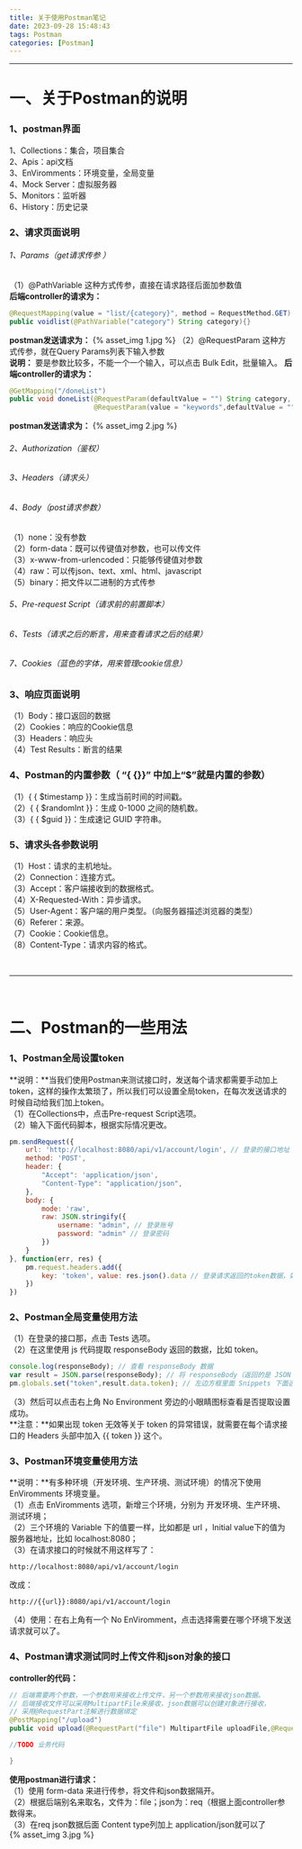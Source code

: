 ```yaml
---
title: 关于使用Postman笔记
date: 2023-09-28 15:48:43
tags: Postman
categories: [Postman]
---
```


***

# 一、关于Postman的说明
### 1、postman界面
1、Collections：集合，项目集合  
2、Apis：api文档  
3、EnViromments：环境变量，全局变量  
4、Mock Server：虚拟服务器  
5、Monitors：监听器  
6、History：历史记录  

### 2、请求页面说明
###### 1、Params（get请求传参 ）
（1）@PathVariable 这种方式传参，直接在请求路径后面加参数值  
**后端controller的请求为：** 
``` java
@RequestMapping(value = "list/{category}", method = RequestMethod.GET)
public voidlist(@PathVariable("category") String category){}
```
**postman发送请求为：**
{% asset_img 1.jpg %}
（2）@RequestParam 这种方式传参，就在Query Params列表下输入参数  
**说明：** 要是参数比较多，不能一个一个输入，可以点击 Bulk Edit，批量输入。 
 **后端controller的请求为：** 
``` java
@GetMapping("/doneList")
public void doneList(@RequestParam(defaultValue = "") String category,
                     @RequestParam(value = "keywords",defaultValue = "")String keywords) {}       
```
**postman发送请求为：**
{% asset_img 2.jpg %}
###### 2、Authorization（鉴权）
###### 3、Headers（请求头）
###### 4、Body（post请求参数）
（1）none：没有参数  
（2）form-data：既可以传键值对参数，也可以传文件  
（3）x-www-from-urlencoded：只能够传键值对参数  
（4）raw：可以传json、text、xml、html、javascript  
（5）binary：把文件以二进制的方式传参  
###### 5、Pre-request Script（请求前的前置脚本）
###### 6、Tests（请求之后的断言，用来查看请求之后的结果）
###### 7、Cookies（蓝色的字体，用来管理cookie信息）

### 3、响应页面说明
（1）Body：接口返回的数据  
（2）Cookies：响应的Cookie信息  
（3）Headers：响应头  
（4）Test Results：断言的结果

### 4、Postman的内置参数（ “{ {}}” 中加上“$”就是内置的参数）
（1）\{ { $timestamp }\}：生成当前时间的时间戳。  
（2）\{ { $randomInt }\}：生成 0-1000 之间的随机数。  
（3）\{ { $guid }\}：生成速记 GUID 字符串。

### 5、请求头各参数说明
（1）Host：请求的主机地址。  
（2）Connection：连接方式。  
（3）Accept：客户端接收到的数据格式。  
（4）X-Requested-With：异步请求。  
（5）User-Agent：客户端的用户类型。（向服务器描述浏览器的类型）  
（6）Referer：来源。  
（7）Cookie：Cookie信息。  
（8）Content-Type：请求内容的格式。

<br/>

***

<br/>

# 二、Postman的一些用法
### 1、Postman全局设置token
**说明：**当我们使用Postman来测试接口时，发送每个请求都需要手动加上token，这样的操作太繁琐了，所以我们可以设置全局token，在每次发送请求的时候自动给我们加上token。  
（1）在Collections中，点击Pre-request Script选项。  
（2）输入下面代码脚本，根据实际情况更改。  
``` javascript
pm.sendRequest({
    url: 'http://localhost:8080/api/v1/account/login', // 登录的接口地址
    method: 'POST',
    header: {
        "Accept": 'application/json',
        "Content-Type": "application/json",
    },
    body: {
        mode: 'raw',
        raw: JSON.stringify({
            username: "admin", // 登录账号
            password: "admin" // 登录密码
        })
    }
}, function(err, res) {
    pm.request.headers.add({
        key: 'token', value: res.json().data // 登录请求返回的token数据，如果是data里面的token，就是data.token；key后面的'token'表示token的名字。
    })
})
```

### 2、Postman全局变量使用方法
（1）在登录的接口那，点击 Tests 选项。  
（2）在这里使用 js 代码提取 responseBody 返回的数据，比如 token。  
``` javascript
console.log(responseBody); // 查看 responseBody 数据
var result = JSON.parse(responseBody); // 将 responseBody（返回的是 JSON 字符串） 转换为 JSON 数据
pm.globals.set("token",result.data.token); // 左边方框里面 Snippets 下面选择 Set a global variable 这个选项，然后自动生成的
```
（3）然后可以点击右上角 No Environment 旁边的小眼睛图标查看是否提取设置成功。  
**注意：**如果出现 token 无效等关于 token 的异常错误，就需要在每个请求接口的 Headers 头部中加入 {{ token }} 这个。 

### 3、Postman环境变量使用方法
**说明：**有多种环境（开发环境、生产环境、测试环境）的情况下使用 EnViromments  环境变量。  
（1）点击 EnViromments 选项，新增三个环境，分别为 开发环境、生产环境、测试环境；  
（2）三个环境的 Variable 下的值要一样，比如都是 url ，Initial value下的值为服务器地址，比如 localhost:8080；  
（3）在请求接口的时候就不用这样写了：
```
http://localhost:8080/api/v1/account/login
```
改成：
```
http://{{url}}:8080/api/v1/account/login
```
（4）使用：在右上角有一个 No EnViromment，点击选择需要在哪个环境下发送请求就可以了。

### 4、Postman请求测试同时上传文件和json对象的接口
**controller的代码：**
``` java
// 后端需要两个参数，一个参数用来接收上传文件，另一个参数用来接收json数据。
// 后端接收文件可以采用MultipartFile来接收，json数据可以创建对象进行接收， 
// 采用@RequestPart注解进行数据绑定
@PostMapping("/upload")
public void upload(@RequestPart("file") MultipartFile uploadFile,@RequestPart("req") @Valid Query req){

//TODO 业务代码

}
```
**使用postman进行请求：**  
（1）使用 form-data 来进行传参，将文件和json数据隔开。  
（2）根据后端别名来取名，文件为：file；json为：req（根据上面controller参数得来。  
（3）在req json数据后面 Content type列加上 application/json就可以了  
{% asset_img 3.jpg %}